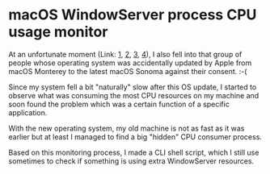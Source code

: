 # macOS WindowServer process CPU usage monitor

At an unfortunate moment (Link: [1](https://discussions.apple.com/thread/255413533?sortBy=best), [2](https://www.askwoody.com/forums/topic/forced-upgrade-to-macos-sonoma/), [3](https://www.reddit.com/r/MacOS/comments/193tmio/macos_monterey_automatically_updated_to_sonoma/), [4](https://eclecticlight.co/2024/01/25/avoiding-unintended-upgrades-to-macos/)), I also fell into that group of people whose operating system was accidentally updated by Apple from macOS Monterey to the latest macOS Sonoma against their consent. :-(

Since my system fell a bit "naturally" slow after this OS update, I started to observe what was consuming the most CPU resources on my machine and soon found the problem which was a certain function of a specific application.

With the new operating system, my old machine is not as fast as it was earlier but at least I managed to find a big "hidden" CPU consumer process.

Based on this monitoring process, I made a CLI shell script, which I still use sometimes to check if something is using extra WindowServer resources.